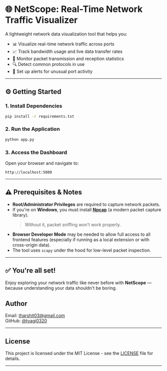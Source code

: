 # 🌐 NetScope: Real-Time Network Traffic Visualizer

A lightweight network data visualization tool that helps you:

- 📊 Visualize real-time network traffic across ports  
- 📈 Track bandwidth usage and live data transfer rates  
- 🧮 Monitor packet transmission and reception statistics  
- 🔍 Detect common protocols in use  
- 🚨 Set up alerts for unusual port activity  

---

## ⚙️ Getting Started

### 1. Install Dependencies

```bash
pip install -r requirements.txt
```

### 2. Run the Application

```bash
python app.py
```

### 3. Access the Dashboard

Open your browser and navigate to:

```
http://localhost:5000
```

---

## ⚠️ Prerequisites & Notes

- **Root/Administrator Privileges** are required to capture network packets.
- If you're on **Windows**, you must install [**Npcap**](https://npcap.com/) (a modern packet capture library).  
  > Without it, packet sniffing won’t work properly.  
- **Browser Developer Mode** may be needed to allow full access to all frontend features (especially if running as a local extension or with cross-origin data).
- The tool uses `scapy` under the hood for low-level packet inspection.

---

## ✅ You're all set!

Enjoy exploring your network traffic like never before with **NetScope** — because understanding your data shouldn't be boring.

## Author

Email: tharshit03@gmail.com  
GitHub: [@tyagi0320](https://github.com/tyagi0320)

----

## License 

This project is licensed under the MIT License - see the [LICENSE](LICENSE) file for details.

---
